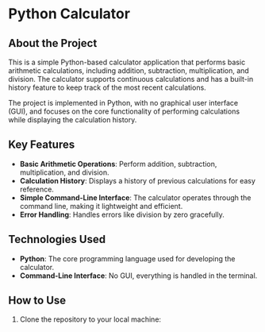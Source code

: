 # Python Calculator

## About the Project

This is a simple Python-based calculator application that performs basic arithmetic calculations, including addition, subtraction, multiplication, and division. The calculator supports continuous calculations and has a built-in history feature to keep track of the most recent calculations.

The project is implemented in Python, with no graphical user interface (GUI), and focuses on the core functionality of performing calculations while displaying the calculation history.

## Key Features

- **Basic Arithmetic Operations**: Perform addition, subtraction, multiplication, and division.
- **Calculation History**: Displays a history of previous calculations for easy reference.
- **Simple Command-Line Interface**: The calculator operates through the command line, making it lightweight and efficient.
- **Error Handling**: Handles errors like division by zero gracefully.

## Technologies Used

- **Python**: The core programming language used for developing the calculator.
- **Command-Line Interface**: No GUI, everything is handled in the terminal.

## How to Use

1. Clone the repository to your local machine:


